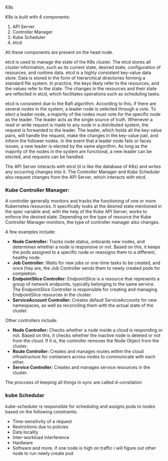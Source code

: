 K8s  

K8s is built with 4 components:  
1. API Server  
2. Controller Manager  
3. Kube Scheduler  
4. etcd  

All these components are present on the head node.  

etcd is used to manage the state of the K8s cluster. The etcd stores all cluster information, such as its current state, desired state, configuration of resources, and runtime data. etcd is a highly consistent key-value data store. Data is stored in the form of hierarchical directories forming a standard file system. In practice, the keys likely refer to the resources, and the values refer to the state. The changes in the resources and their state are reflected in etcd, which facilitates operations such as scheduling tasks.  

etcd is consistent due to the Raft algorithm. According to this, if there are several nodes in the system, a leader node is selected through a vote. To elect a leader node, a majority of the nodes must vote for the specific node as the leader. The leader acts as the single source of truth. Whenever a read or write request is made to any node in a distributed system, the request is forwarded to the leader. The leader, which holds all the key-value pairs, will handle the request, make the changes in the key-value pair, and inform the follower nodes. In the event that a leader node fails or faces issues, a new leader is elected by the same algorithm. As long as the majority of the nodes in the system are functional, a new leader can be elected, and requests can be handled.  

The API Server interacts with etcd (it is like the database of K8s) and writes any occurring changes into it. The Controller Manager and Kube Scheduler also request changes from the API Server, which interacts with etcd.  

### Kube Controller Manager:  

A controller generally monitors and tracks the functioning of one or more Kubernetes resources. It specifically looks at the desired state mentioned in the spec variable and, with the help of the Kube API Server, works to enforce the desired state. Depending on the type of resource the Kube Controller Manager monitors, the type of controller manager also changes.  

A few examples include:  

- **Node Controller:** Tracks node status, onboards new nodes, and determines whether a node is responsive or not. Based on this, it keeps the pods assigned to a specific node or reassigns them to a different, healthy node.  
- **Job Controller:** Waits for new jobs or one-time tasks to be created, and once they are, the Job Controller sends them to newly created pods for completion.  
- **EndpointSlice Controller:** EndpointSlice is a resource that represents a group of network endpoints, typically belonging to the same service. The EndpointSlice Controller is responsible for creating and managing EndpointSlice resources in the cluster.  
- **ServiceAccount Controller:** Creates default ServiceAccounts for new namespaces, as well as reconciling them with the actual state of the cluster.  

Other controllers include:  

- **Node Controller:** Checks whether a node inside a cloud is responding or not. Based on this, it checks whether the inactive node is deleted or not from the cloud. If it is, the controller removes the Node Object from the cluster.  
- **Route Controller:** Creates and manages routes within the cloud infrastructure for containers across nodes to communicate with each other.  
- **Service Controller:** Creates and manages service resources in the cluster.

The proccess of keeping all things in sync are called d-consilation


### kube Schedular
kube-scheduler is responsible for scheduling and assigns pods to nodes based on the following constraints:

- Time-sensitivity of a request
- Restrictions due to policies
- Data locality
- Inter-workload interference
- Hardware
- Software and more.
  if one node is high on traffic i will figure out other node to run newly create pod

















